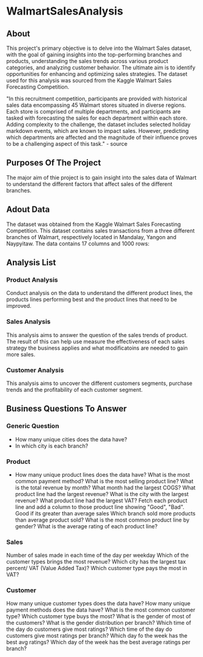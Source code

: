 # WalmartSalesAnalysis

## About

This project's primary objective is to delve into the Walmart Sales dataset, with the goal of gaining insights into the top-performing branches and products, understanding the sales trends across various product categories, and analyzing customer behavior. The ultimate aim is to identify opportunities for enhancing and optimizing sales strategies. The dataset used for this analysis was sourced from the Kaggle Walmart Sales Forecasting Competition.

"In this recruitment competition, participants are provided with historical sales data encompassing 45 Walmart stores situated in diverse regions. Each store is comprised of multiple departments, and participants are tasked with forecasting the sales for each department within each store. Adding complexity to the challenge, the dataset includes selected holiday markdown events, which are known to impact sales. However, predicting which departments are affected and the magnitude of their influence proves to be a challenging aspect of this task." - source

## Purposes Of The Project

The major aim of thie project is to gain insight into the sales data of Walmart to understand the different factors that affect sales of the different branches.

## Adout Data
The dataset was obtained from the Kaggle Walmart Sales Forecasting Competition. This dataset contains sales transactions from a three different branches of Walmart, respectively located in Mandalay, Yangon and Naypyitaw. The data contains 17 columns and 1000 rows:

## Analysis List

### Product Analysis
Conduct analysis on the data to understand the different product lines, the products lines performing best and the product lines that need to be improved.

### Sales Analysis
This analysis aims to answer the question of the sales trends of product. The result of this can help use measure the effectiveness of each sales strategy the business applies and what modificatoins are needed to gain more sales.

### Customer Analysis
This analysis aims to uncover the different customers segments, purchase trends and the profitability of each customer segment.

## Business Questions To Answer

### Generic Question
* How many unique cities does the data have?
* In which city is each branch?

### Product
* How many unique product lines does the data have?
What is the most common payment method?
What is the most selling product line?
What is the total revenue by month?
What month had the largest COGS?
What product line had the largest revenue?
What is the city with the largest revenue?
What product line had the largest VAT?
Fetch each product line and add a column to those product line showing "Good", "Bad". Good if its greater than average sales
Which branch sold more products than average product sold?
What is the most common product line by gender?
What is the average rating of each product line?

### Sales
Number of sales made in each time of the day per weekday
Which of the customer types brings the most revenue?
Which city has the largest tax percent/ VAT (Value Added Tax)?
Which customer type pays the most in VAT?

### Customer
How many unique customer types does the data have?
How many unique payment methods does the data have?
What is the most common customer type?
Which customer type buys the most?
What is the gender of most of the customers?
What is the gender distribution per branch?
Which time of the day do customers give most ratings?
Which time of the day do customers give most ratings per branch?
Which day fo the week has the best avg ratings?
Which day of the week has the best average ratings per branch?
